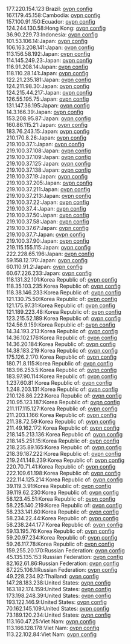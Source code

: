 177.220.154.123:Brazil: [ovpn config](vpn/177_220_154_123.ovpn)  
167.179.45.158:Cambodia: [ovpn config](vpn/167_179_45_158.ovpn)  
157.100.91.150:Ecuador: [ovpn config](vpn/157_100_91_150.ovpn)  
124.244.130.58:Hong Kong: [ovpn config](vpn/124_244_130_58.ovpn)  
36.90.229.73:Indonesia: [ovpn config](vpn/36_90_229_73.ovpn)  
101.53.106.14:Japan: [ovpn config](vpn/101_53_106_14.ovpn)  
106.163.208.141:Japan: [ovpn config](vpn/106_163_208_141.ovpn)  
113.156.58.192:Japan: [ovpn config](vpn/113_156_58_192.ovpn)  
114.145.249.23:Japan: [ovpn config](vpn/114_145_249_23.ovpn)  
116.91.208.14:Japan: [ovpn config](vpn/116_91_208_14.ovpn)  
118.110.28.141:Japan: [ovpn config](vpn/118_110_28_141.ovpn)  
122.21.235.181:Japan: [ovpn config](vpn/122_21_235_181.ovpn)  
124.211.98.30:Japan: [ovpn config](vpn/124_211_98_30.ovpn)  
124.215.44.217:Japan: [ovpn config](vpn/124_215_44_217.ovpn)  
126.55.195.75:Japan: [ovpn config](vpn/126_55_195_75.ovpn)  
131.147.36.195:Japan: [ovpn config](vpn/131_147_36_195.ovpn)  
14.3.166.39:Japan: [ovpn config](vpn/14_3_166_39.ovpn)  
153.208.95.87:Japan: [ovpn config](vpn/153_208_95_87.ovpn)  
160.86.115.21:Japan: [ovpn config](vpn/160_86_115_21.ovpn)  
183.76.243.15:Japan: [ovpn config](vpn/183_76_243_15.ovpn)  
210.170.8.26:Japan: [ovpn config](vpn/210_170_8_26.ovpn)  
219.100.37.1:Japan: [ovpn config](vpn/219_100_37_1.ovpn)  
219.100.37.108:Japan: [ovpn config](vpn/219_100_37_108.ovpn)  
219.100.37.109:Japan: [ovpn config](vpn/219_100_37_109.ovpn)  
219.100.37.125:Japan: [ovpn config](vpn/219_100_37_125.ovpn)  
219.100.37.138:Japan: [ovpn config](vpn/219_100_37_138.ovpn)  
219.100.37.19:Japan: [ovpn config](vpn/219_100_37_19.ovpn)  
219.100.37.205:Japan: [ovpn config](vpn/219_100_37_205.ovpn)  
219.100.37.211:Japan: [ovpn config](vpn/219_100_37_211.ovpn)  
219.100.37.213:Japan: [ovpn config](vpn/219_100_37_213.ovpn)  
219.100.37.22:Japan: [ovpn config](vpn/219_100_37_22.ovpn)  
219.100.37.4:Japan: [ovpn config](vpn/219_100_37_4.ovpn)  
219.100.37.50:Japan: [ovpn config](vpn/219_100_37_50.ovpn)  
219.100.37.58:Japan: [ovpn config](vpn/219_100_37_58.ovpn)  
219.100.37.67:Japan: [ovpn config](vpn/219_100_37_67.ovpn)  
219.100.37.7:Japan: [ovpn config](vpn/219_100_37_7.ovpn)  
219.100.37.90:Japan: [ovpn config](vpn/219_100_37_90.ovpn)  
219.115.155.115:Japan: [ovpn config](vpn/219_115_155_115.ovpn)  
222.228.65.196:Japan: [ovpn config](vpn/222_228_65_196.ovpn)  
59.158.12.170:Japan: [ovpn config](vpn/59_158_12_170.ovpn)  
60.110.91.2:Japan: [ovpn config](vpn/60_110_91_2.ovpn)  
60.67.226.233:Japan: [ovpn config](vpn/60_67_226_233.ovpn)  
118.131.32.101:Korea Republic of: [ovpn config](vpn/118_131_32_101.ovpn)  
118.35.103.235:Korea Republic of: [ovpn config](vpn/118_35_103_235.ovpn)  
118.38.146.233:Korea Republic of: [ovpn config](vpn/118_38_146_233.ovpn)  
121.130.75.50:Korea Republic of: [ovpn config](vpn/121_130_75_50.ovpn)  
121.175.97.31:Korea Republic of: [ovpn config](vpn/121_175_97_31.ovpn)  
121.189.223.48:Korea Republic of: [ovpn config](vpn/121_189_223_48.ovpn)  
123.215.52.189:Korea Republic of: [ovpn config](vpn/123_215_52_189.ovpn)  
124.56.9.159:Korea Republic of: [ovpn config](vpn/124_56_9_159.ovpn)  
14.34.193.213:Korea Republic of: [ovpn config](vpn/14_34_193_213.ovpn)  
14.36.102.176:Korea Republic of: [ovpn config](vpn/14_36_102_176.ovpn)  
14.36.20.184:Korea Republic of: [ovpn config](vpn/14_36_20_184.ovpn)  
14.38.183.219:Korea Republic of: [ovpn config](vpn/14_38_183_219.ovpn)  
175.126.2.170:Korea Republic of: [ovpn config](vpn/175_126_2_170.ovpn)  
180.71.8.115:Korea Republic of: [ovpn config](vpn/180_71_8_115.ovpn)  
183.96.253.5:Korea Republic of: [ovpn config](vpn/183_96_253_5.ovpn)  
183.97.90.114:Korea Republic of: [ovpn config](vpn/183_97_90_114.ovpn)  
1.237.60.81:Korea Republic of: [ovpn config](vpn/1_237_60_81.ovpn)  
1.248.203.131:Korea Republic of: [ovpn config](vpn/1_248_203_131.ovpn)  
210.126.86.222:Korea Republic of: [ovpn config](vpn/210_126_86_222.ovpn)  
210.95.123.187:Korea Republic of: [ovpn config](vpn/210_95_123_187.ovpn)  
211.117.115.127:Korea Republic of: [ovpn config](vpn/211_117_115_127.ovpn)  
211.203.1.166:Korea Republic of: [ovpn config](vpn/211_203_1_166.ovpn)  
211.38.72.59:Korea Republic of: [ovpn config](vpn/211_38_72_59.ovpn)  
211.49.162.172:Korea Republic of: [ovpn config](vpn/211_49_162_172.ovpn)  
218.145.213.136:Korea Republic of: [ovpn config](vpn/218_145_213_136.ovpn)  
218.145.251.15:Korea Republic of: [ovpn config](vpn/218_145_251_15.ovpn)  
218.235.89.165:Korea Republic of: [ovpn config](vpn/218_235_89_165.ovpn)  
218.39.187.222:Korea Republic of: [ovpn config](vpn/218_39_187_222.ovpn)  
219.241.148.239:Korea Republic of: [ovpn config](vpn/219_241_148_239.ovpn)  
220.70.71.41:Korea Republic of: [ovpn config](vpn/220_70_71_41.ovpn)  
222.109.61.198:Korea Republic of: [ovpn config](vpn/222_109_61_198.ovpn)  
222.114.125.214:Korea Republic of: [ovpn config](vpn/222_114_125_214.ovpn)  
39.119.3.91:Korea Republic of: [ovpn config](vpn/39_119_3_91.ovpn)  
39.119.62.230:Korea Republic of: [ovpn config](vpn/39_119_62_230.ovpn)  
58.123.45.51:Korea Republic of: [ovpn config](vpn/58_123_45_51.ovpn)  
58.225.140.219:Korea Republic of: [ovpn config](vpn/58_225_140_219.ovpn)  
58.233.141.60:Korea Republic of: [ovpn config](vpn/58_233_141_60.ovpn)  
58.234.22.44:Korea Republic of: [ovpn config](vpn/58_234_22_44.ovpn)  
58.238.244.177:Korea Republic of: [ovpn config](vpn/58_238_244_177.ovpn)  
59.13.195.76:Korea Republic of: [ovpn config](vpn/59_13_195_76.ovpn)  
59.20.97.234:Korea Republic of: [ovpn config](vpn/59_20_97_234.ovpn)  
59.26.117.78:Korea Republic of: [ovpn config](vpn/59_26_117_78.ovpn)  
159.255.20.170:Russian Federation: [ovpn config](vpn/159_255_20_170.ovpn)  
45.135.135.153:Russian Federation: [ovpn config](vpn/45_135_135_153.ovpn)  
82.162.61.86:Russian Federation: [ovpn config](vpn/82_162_61_86.ovpn)  
87.225.106.1:Russian Federation: [ovpn config](vpn/87_225_106_1.ovpn)  
49.228.234.92:Thailand: [ovpn config](vpn/49_228_234_92.ovpn)  
147.28.183.238:United States: [ovpn config](vpn/147_28_183_238.ovpn)  
163.182.174.159:United States: [ovpn config](vpn/163_182_174_159.ovpn)  
173.198.248.39:United States: [ovpn config](vpn/173_198_248_39.ovpn)  
193.122.146.9:United States: [ovpn config](vpn/193_122_146_9.ovpn)  
70.162.145.109:United States: [ovpn config](vpn/70_162_145_109.ovpn)  
73.189.120.234:United States: [ovpn config](vpn/73_189_120_234.ovpn)  
113.160.47.25:Viet Nam: [ovpn config](vpn/113_160_47_25.ovpn)  
113.166.128.178:Viet Nam: [ovpn config](vpn/113_166_128_178.ovpn)  
113.22.102.84:Viet Nam: [ovpn config](vpn/113_22_102_84.ovpn)  
